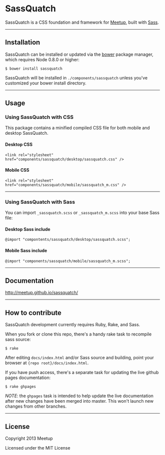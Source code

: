 # SassQuatch
SassQuatch is a CSS foundation and framework for [Meetup](http://www.meetup.com), built with [Sass](http://sass-lang.com/).


- - -

## Installation

SassQuatch can be installed or updated via the [bower](https://github.com/twitter/bower) package manager, which requires Node 0.8.0 or higher:

	$ bower install sassquatch

SassQuatch will be installed in `./components/sassquatch` unless you've customized your bower install directory.

- - -

## Usage

### Using SassQuatch with CSS 

This package contains a minified compiled CSS file for both mobile and desktop SassQuatch.

#### Desktop CSS

    <link rel="stylesheet" href="components/sassquatch/desktop/sassquatch.css" />

#### Mobile CSS

    <link rel="stylesheet" href="components/sassquatch/mobile/sassquatch_m.css" />

- - -

### Using SassQuatch with Sass

You can import `_sassquatch.scss` or `_sassquatch_m.scss` into your base Sass file:
	
#### Desktop Sass include

	@import "compontents/sassquatch/desktop/sassquatch.scss";	
	
#### Mobile Sass include

	@import "components/sassquatch/mobile/sassquatch_m.scss";

- - -

## Documentation

http://meetup.github.io/sassquatch/

- - -

## How to contribute

SassQuatch development currently requires Ruby, Rake, and Sass.

When you fork or clone this repo, there's a handy rake task to recompile sass source:
	
	$ rake


After editing `docs/index.html` and/or Sass source and building, point your browser at `{repo root}/docs/index.html`.

If you have push access, there's a separate task for updating the live github pages documentation:

	$ rake ghpages

_NOTE_: the `ghpages` task is intended to help update the live documentation after new changes have been merged into master. This won't launch new changes from other branches.
- - -


## License

Copyright 2013 Meetup

Licensed under the MIT License
